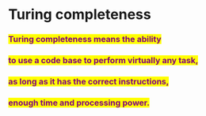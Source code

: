 # Turing completeness

###

### <mark style="color:purple;">Turing completeness means the ability</mark>&#x20;

### <mark style="color:purple;">to use a code base to perform virtually any task,</mark>&#x20;

### <mark style="color:purple;">as long as it has the correct instructions,</mark>

### &#x20;<mark style="color:purple;">enough time and processing power.</mark>



